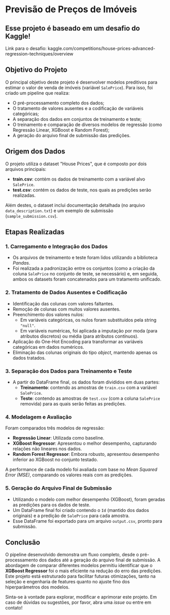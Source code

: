 # Previsão de Preços de Imóveis

## Esse projeto é baseado em um desafio do Kaggle!

Link para o desafio: kaggle.com/competitions/house-prices-advanced-regression-techniques/overview


## Objetivo do Projeto
O principal objetivo deste projeto é desenvolver modelos preditivos para estimar o valor de venda de imóveis (variável `SalePrice`). Para isso, foi criado um pipeline que realiza:
- O pré-processamento completo dos dados;
- O tratamento de valores ausentes e a codificação de variáveis categóricas;
- A separação dos dados em conjuntos de treinamento e teste;
- O treinamento e comparação de diversos modelos de regressão (como Regressão Linear, XGBoost e Random Forest);
- A geração do arquivo final de submissão das predições.

## Origem dos Dados
O projeto utiliza o dataset "House Prices", que é composto por dois arquivos principais:
- **train.csv**: contém os dados de treinamento com a variável alvo `SalePrice`.
- **test.csv**: contém os dados de teste, nos quais as predições serão realizadas.

Além destes, o dataset inclui documentação detalhada (no arquivo `data_description.txt`) e um exemplo de submissão (`sample_submission.csv`).

## Etapas Realizadas

### 1. Carregamento e Integração dos Dados
- Os arquivos de treinamento e teste foram lidos utilizando a biblioteca *Pandas*.
- Foi realizada a padronização entre os conjuntos (como a criação da coluna `SalePrice` no conjunto de teste, se necessário) e, em seguida, ambos os datasets foram concatenados para um tratamento unificado.

### 2. Tratamento de Dados Ausentes e Codificação
- Identificação das colunas com valores faltantes.
- Remoção de colunas com muitos valores ausentes.
- Preenchimento dos valores nulos:
  - Em variáveis categóricas, os nulos foram substituídos pela string `"null"`.
  - Em variáveis numéricas, foi aplicada a imputação por moda (para atributos discretos) ou média (para atributos contínuos).
- Aplicação do One-Hot Encoding para transformar as variáveis categóricas em dados numéricos.
- Eliminação das colunas originais do tipo *object*, mantendo apenas os dados tratados.

### 3. Separação dos Dados para Treinamento e Teste
- A partir do DataFrame final, os dados foram divididos em duas partes:
  - **Treinamento**: contendo as amostras de `train.csv` com a variável `SalePrice`.
  - **Teste**: contendo as amostras de `test.csv` (com a coluna `SalePrice` removida) para as quais serão feitas as predições.

### 4. Modelagem e Avaliação
Foram comparados três modelos de regressão:
- **Regressão Linear**: Utilizada como baseline.
- **XGBoost Regressor**: Apresentou o melhor desempenho, capturando relações não lineares nos dados.
- **Random Forest Regressor**: Embora robusto, apresentou desempenho inferior ao XGBoost no conjunto testado.
  
A performance de cada modelo foi avaliada com base no *Mean Squared Error (MSE)*, comparando os valores reais com as predições.

### 5. Geração do Arquivo Final de Submissão
- Utilizando o modelo com melhor desempenho (XGBoost), foram geradas as predições para os dados de teste.
- Um DataFrame final foi criado contendo o `Id` (mantido dos dados originais) e a predição de `SalePrice` para cada amostra.
- Esse DataFrame foi exportado para um arquivo `output.csv`, pronto para submissão.

## Conclusão
O pipeline desenvolvido demonstra um fluxo completo, desde o pré-processamento dos dados até a geração do arquivo final de submissão. A abordagem de comparar diferentes modelos permitiu identificar que o **XGBoost Regressor** foi o mais eficiente na redução do erro das predições. Este projeto está estruturado para facilitar futuras otimizações, tanto na seleção e engenharia de features quanto no ajuste fino dos hiperparâmetros dos modelos.

Sinta-se à vontade para explorar, modificar e aprimorar este projeto. Em caso de dúvidas ou sugestões, por favor, abra uma *issue* ou entre em contato!
